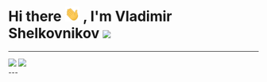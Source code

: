 # Hi there <img width="30px" margin="0px" src="https://raw.githubusercontent.com/ABSphreak/ABSphreak/master/gifs/Hi.gif"> , I'm Vladimir Shelkovnikov <img src="https://media.giphy.com/media/VgCDAzcKvsR6OM0uWg/giphy.gif" width="50"> 
---
<div display="flex" justify-content="center">
<!--   <img width="450" align="left" src="https://github-readme-stats-defcon27.vercel.app/api?username=C4tWithShell&show_icons=true&line_height=21&theme=react" alt="Defcon27's Github Stats" /> -->
<img  width="45%" src="https://github-readme-stats-c4twithfish.vercel.app/api?username=C4tWithShell&show_icons=false&hide_border=true&theme=transparent"> 
<img width="45%" src="https://github-readme-stats.anuraghazra1.vercel.app/api/top-langs/?username=C4tWithShell&count_private=true&layout=compact&hide=makefile,shell&hide_title=true&hide_border=true" />
</div>
---
